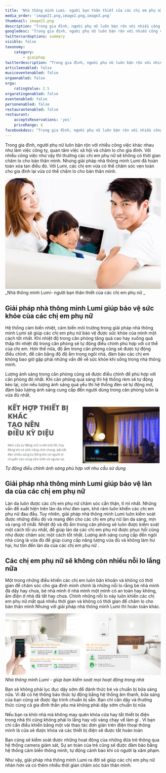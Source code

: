 ```yaml
---
title: 'Nhà thông minh Lumi- người bạn thân thiết của các chị em phụ nữ'
media_order: 'image21.png,image2.png,image3.png'
thumbnail: image21.png
description: "Trong gia đình, người phụ nữ luôn bận rộn với nhiều công việc khác nhau như làm việc công ty, quan tâm việc xã hội và chăm lo cho gia đình. Với nhiều công việc như vậy thì thường các chị em phụ nữ sẽ không có thời gian chăm lo cho bản thân mình.\r\nNhưng giải pháp nhà thông minh Lumi đã hoàn toàn xóa tan điều đó. Với Lumi, các chị em vừa có thể chăm sóc vẹn toàn cho gia đình lại vừa có thể chăm lo cho bản thân mình."
googledesc: "Trong gia đình, người phụ nữ luôn bận rộn với nhiều công việc khác nhau như làm việc công ty, quan tâm việc xã hội và chăm lo cho gia đình. Với nhiều công việc như vậy thì thường các chị em phụ nữ sẽ không có thời gian chăm lo cho bản thân mình.\r\nNhưng giải pháp nhà thông minh Lumi đã hoàn toàn xóa tan điều đó. Với Lumi, các chị em vừa có thể chăm sóc vẹn toàn cho gia đình lại vừa có thể chăm lo cho bản thân mình."
twittercardoptions: summary
visible: false
taxonomy:
    category:
        - giaiphap
twitterdescription: "Trong gia đình, người phụ nữ luôn bận rộn với nhiều công việc khác nhau như làm việc công ty, quan tâm việc xã hội và chăm lo cho gia đình. Với nhiều công việc như vậy thì thường các chị em phụ nữ sẽ không có thời gian chăm lo cho bản thân mình.\r\nNhưng giải pháp nhà thông minh Lumi đã hoàn toàn xóa tan điều đó. Với Lumi, các chị em vừa có thể chăm sóc vẹn toàn cho gia đình lại vừa có thể chăm lo cho bản thân mình."
articleenabled: false
musiceventenabled: false
orgaenabled: false
orga:
    ratingValue: 2.5
orgaratingenabled: false
eventenabled: false
personenabled: false
restaurantenabled: false
restaurant:
    acceptsReservations: 'yes'
    priceRange: $
facebookdesc: "Trong gia đình, người phụ nữ luôn bận rộn với nhiều công việc khác nhau như làm việc công ty, quan tâm việc xã hội và chăm lo cho gia đình. Với nhiều công việc như vậy thì thường các chị em phụ nữ sẽ không có thời gian chăm lo cho bản thân mình.\r\nNhưng giải pháp nhà thông minh Lumi đã hoàn toàn xóa tan điều đó. Với Lumi, các chị em vừa có thể chăm sóc vẹn toàn cho gia đình lại vừa có thể chăm lo cho bản thân mình."
---
```


Trong gia đình, người phụ nữ luôn bận rộn với nhiều công việc khác nhau như làm việc công ty, quan tâm việc xã hội và chăm lo cho gia đình. Với nhiều công việc như vậy thì thường các chị em phụ nữ sẽ không có thời gian chăm lo cho bản thân mình.
Nhưng giải pháp nhà thông minh Lumi đã hoàn toàn xóa tan điều đó. Với Lumi, các chị em vừa có thể chăm sóc vẹn toàn cho gia đình lại vừa có thể chăm lo cho bản thân mình.

![](image21.png)
_Nhà thông minh Lumi- người bạn thân thiết của các chị em phụ nữ _

## Giải pháp nhà thông minh Lumi giúp bảo vệ sức khỏe của các chị em phụ nữ

Hệ thống cảm biến nhiệt, cảm biến môi trường trong giải pháp nhà thông minh Lumi sẽ giúp các chị em phụ nữ bảo vệ được sức khỏe của mình một cách tốt nhất.
Khi nhiệt độ trong căn phòng tăng quá cao hay xuống quá thấp thì nhiệt độ trong căn phòng sẽ tự động điều chỉnh phù hợp với cơ thể của chị em. Hơn thế nữa, độ ẩm trong căn phòng cũng sẽ được tự động điều chỉnh, để cân bằng độ độ ẩm trong ngôi nhà, đảm bảo các chị em không bao giờ gặp phải những vấn đề về sức khỏe khi sống trong nhà thông minh.

Lượng ánh sáng trong căn phòng cũng sẽ được điều chỉnh để phù hợp với căn phòng đó nhất. Khi căn phòng quá sáng thì hệ thống rèm sẽ tự động kéo lại, còn nếu lượng ánh sáng quá yếu thì hệ thống đèn sẽ tự động mở, đảm bảo lượng ánh sáng cung cấp đến người dùng trong căn phòng luôn là vừa đủ nhất.

![](image2.png)
_Tự động điều chỉnh ánh sáng phù hợp với nhu cầu sử dụng_

## Giải pháp nhà thông minh Lumi giúp bảo vệ làn da của các chị em phụ nữ

Làn da luôn được các chị em phụ nữ chăm sóc cẩn thận, tỉ mỉ nhất. Những vấn đề xuất hiện trên làn da như đen sạm, khô rám luôn khiến các chị em phụ nữ đau đầu.
Tuy nhiên, giải pháp nhà thông minh Lumi luôn kiểm soát được những điều đó và mang đến cho các chị em phụ nữ làn da sáng, mịn và rạng rỡ nhất.
Nhiệt độ và độ ẩm trong căn phòng sẽ luôn được kiểm soát một cách tối ưu nhất, để giúp làn da các chị em phụ nữ được phục hồi cũng như được chăm sóc một cách tốt nhất.
Lượng ánh sáng cung cấp đến ngôi nhà cũng là vừa đủ để giúp cung cấp năng lượng vừa đủ và không làm hư hại, hư tổn đến làn da của các chị em phụ nữ .

## Các chị em phụ nữ sẽ không còn nhiều nỗi lo lắng nữa

Một trong những điều khiến các chị em luôn băn khoăn và không có thời gian để chăm sóc cho gia đình mình chính là những nỗi lo rằng bé nhà mình đã dậy hay chưa, bé nhà mình ở nhà mình một mình có an toàn hay không, ấm điện ở nhà đã tắt hay chưa.
Chính những nỗi lo này luôn khiến các chị em phụ nữ mất quá nhiều thời gian và không có thời gian để chăm lo cho bản thân mình Nhưng với giải pháp nhà thông minh Lumi thì hoàn toàn khác. 

![](image3.png)
_Nhà thông minh Lumi - giúp bạn kiểm soát mọi hoạt động trong nhà_

Bạn sẽ không phải lục đục dậy sớm để đánh thức bé và chuẩn bị bữa sáng nữa. Vì đã có hệ thống báo thức tự động bằng hệ thống âm thanh, bữa sáng của bạn cũng sẽ được lập trình chuẩn bị sẵn. Bạn chỉ cần dậy và thưởng thức cùng cả gia đình thân yêu mà không phải dậy sớm chuẩn bị nữa

Nếu bạn ra khỏi nhà mà không may quên khóa cửa hay tắt thiết bị điện trong nhà thì cũng không phải lo lắng hay vội vàng chạy về làm gì . Vì bạn chỉ cần điều khiển bằng một vài thao tác đơn giản trên điện thoại thông minh là cửa sẽ được khóa và các thiết bị điện sẽ được tắt hoàn toàn

Bạn cũng sẽ kiểm soát được những hoạt động của những đứa trẻ thông qua hệ thống camera giám sát, Sự an toàn của trẻ cũng sẽ được đảm bảo bằng hệ thống cảm biến thông minh, tự động cảnh báo khi có người lạ xâm phạm.

Như vậy, giải pháp nhà thông minh Lumi ra đời sẽ giúp các chị em phụ nữ nhàn hơn và có thêm nhiều thời gian chăm sóc bản thân mình. 
